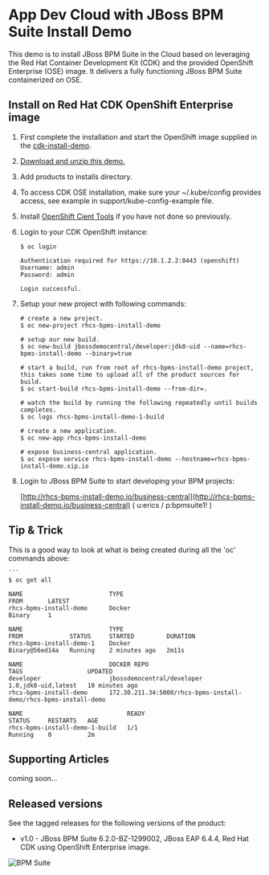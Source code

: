 App Dev Cloud with JBoss BPM Suite Install Demo 
===============================================
This demo is to install JBoss BPM Suite in the Cloud based on leveraging the Red Hat 
Container Development Kit (CDK) and the provided OpenShift Enterprise (OSE) image. 
It delivers a fully functioning JBoss BPM Suite containerized on OSE.


Install on Red Hat CDK OpenShift Enterprise image
-------------------------------------------------
1. First complete the installation and start the OpenShift image supplied in the [cdk-install-demo](https://github.com/eschabell/cdk-install-demo).

2. [Download and unzip this demo.](https://github.com/eschabell/rhcs-bpms-install-demo/archive/master.zip)

3. Add products to installs directory.

4. To access CDK OSE installation, make sure your ~/.kube/config provides access, see example in support/kube-config-example file.

5. Install [OpenShift Cient Tools](https://developers.openshift.com/managing-your-applications/client-tools.html) if you have not done so previously.

6. Login to your CDK OpenShift instance:

    ```
    $ oc login

    Authentication required for https://10.1.2.2:8443 (openshift)
    Username: admin
    Password: admin

    Login successful.
    ```

7. Setup your new project with following commands:

    ```
    # create a new project.
    $ oc new-project rhcs-bpms-install-demo

    # setup our new build.
    $ oc new-build jbossdemocentral/developer:jdk8-uid --name=rhcs-bpms-install-demo --binary=true

    # start a build, run from root of rhcs-bpms-install-demo project, this takes some time to upload all of the product sources for build.
    $ oc start-build rhcs-bpms-install-demo --from-dir=.

    # watch the build by running the following repeatedly until builds completes.
    $ oc logs rhcs-bpms-install-demo-1-build

    # create a new application.
    $ oc new-app rhcs-bpms-install-demo

    # expose business-central application.
    $ oc expose service rhcs-bpms-install-demo --hostname=rhcs-bpms-install-demo.xip.io
    ```

8. Login to JBoss BPM Suite to start developing your BPM projects:

    [http://rhcs-bpms-install-demo.io/business-central](http://rhcs-bpms-install-demo.io/business-central)   ( u:erics / p:bpmsuite1! )


Tip & Trick
-----------
This is a good way to look at what is being created during all the 'oc' commands above:

    ```
    $ oc get all

    NAME                        TYPE                                           FROM       LATEST
    rhcs-bpms-install-demo      Docker                                         Binary     1

    NAME                        TYPE                                           FROM             STATUS     STARTED         DURATION
    rhcs-bpms-install-demo-1    Docker                                         Binary@56ed14a   Running    2 minutes ago   2m11s
    
    NAME                        DOCKER REPO                                    TAGS                  UPDATED
    developer                   jbossdemocentral/developer                     1.0,jdk8-uid,latest   10 minutes ago
    rhcs-bpms-install-demo      172.30.211.34:5000/rhcs-bpms-install-demo/rhcs-bpms-install-demo                         

    NAME                             READY                                     STATUS     RESTARTS   AGE
    rhcs-bpms-install-demo-1-build   1/1                                       Running    0          2m


Supporting Articles
-------------------
coming soon...


Released versions
-----------------
See the tagged releases for the following versions of the product:

- v1.0 - JBoss BPM Suite 6.2.0-BZ-1299002, JBoss EAP 6.4.4, Red Hat CDK using OpenShift Enterprise image. 

![BPM Suite](https://raw.githubusercontent.com/eschabell/rhcs-bpms-install-demo/master/docs/demo-images/bpmsuite.png)
